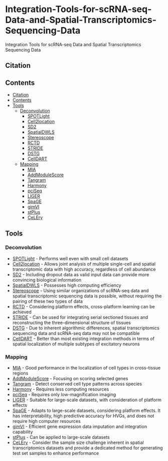 # Integration-Tools-for-scRNA-seq-Data-and-Spatial-Transcriptomics-Sequencing-Data
Integration Tools for scRNA-seq Data and Spatial Transcriptomics Sequencing Data

## Citation

## Contents

- [Citation](#citation)
- [Contents](#contents)
- [Tools](#tools)
  - [Deconvolution](#deconvolution)
      - [SPOTLight](#spotlight)
      - [Cell2location](#cell2location)
      - [SD2](#sd2)
      - [SpatialDWLS](#spatialdwls)
      - [Stereoscope](#stereoscope)
      - [RCTD](#rctd)
      - [STRIDE](#stride)
      - [DSTG](#dstg)
      - [CellDART](#celldart)   
  - [Mapping](#mapping)
      - [MIA](#mia)
      - [AddModuleScore](#addmodulescore)
      - [Tangram](#tangram)
      - [Harmony](#harmony)
      - [pciSeq](#pciseq)
      - [LIGER](#liger)
      - [SpaGE](#spage)
      - [gimVI](#gimvi)
      - [stPlus](#stplus)
      - [CeLEry](#celery)

## Tools

### Deconvolution

- [SPOTLight](https://github.com/MarcElosua/SPOTlight_deconvolution_analysis) - Performs well even with small cell datasets
- [Cell2location](https://github.com/BayraktarLab/cell2location) - Allows joint analysis of multiple single-cell and spatial transcriptomic data with high accuracy, regardless of cell abundance
- [SD2](https://github.com/leihouyeung/SD2) - Including dropout data as valid input data can provide more convincing biological information
- [SpatialDWLS](https://github.com/RubD/Giotto) - Possesses high computing efficiency
- [Stereoscope](https://github.com/almaan/stereoscope) - Using similar organizations of scRNA-seq data and spatial transcriptomic sequencing data is possible, without requiring the pairing of these two types of data
- [RCTD](https://github.com/dmcable/spacexr) - Considering platform effects, cross-platform learning can be achieved
- [STRIDE](https://github.com/wanglabtongji/STRIDE) - Can be used for integrating serial sectioned tissues and reconstructing the three-dimensional structure of tissues
- [DSTG](https://github.com/Su-informatics-lab/DSTG) - Due to inherent algorithmic differences, spatial transcriptomics sequencing data and scRNA-seq data may not be compatible
- [CellDART](https://github.com/mexchy1000/CellDART) - Better than most existing integration methods in terms of spatial localization of multiple subtypes of excitatory neurons

### Mapping

- [MIA](https://github.com/reubenmoncada/Multimodal-intersection-analysis-MIA-) - Good performance in the localization of cell types in cross-tissue regions
- [AddModuleScore](https://github.com/WalterMuskovic/AddModuleScore) - Focusing on scoring selected genes
- [Tangram](https://github.com/broadinstitute/Tangram) - Detect conserved cell type patterns across species
- [Harmony](https://github.com/WalterMuskovic/AddModuleScore) - Requires less computing resources
- [pciSeq](https://github.com/acycliq/pciSeq) - Requires only low-magnification imaging
- [LIGER](https://github.com/welch-lab/liger) - Suitable for large-scale datasets, with consideration of platform effects
- [SpaGE](https://github.com/tabdelaal/SpaGE) - Adapts to large-scale datasets, considering platform effects. It has interpretability, high predictive accuracy for HVGs, and does not require high computer resources
- [gimVI](https://github.com/scverse/scvi-tools) - Efficient gene expression data imputation and integration capability
- [stPlus](https://github.com/xy-chen16/stPlus) - Can be applied to large-scale datasets
- [CeLEry](https://github.com/QihuangZhang/CeLEry) - Consider the sample size challenge inherent in spatial transcriptomics datasets and provide a dedicated method for generating test set samples to enhance performance

